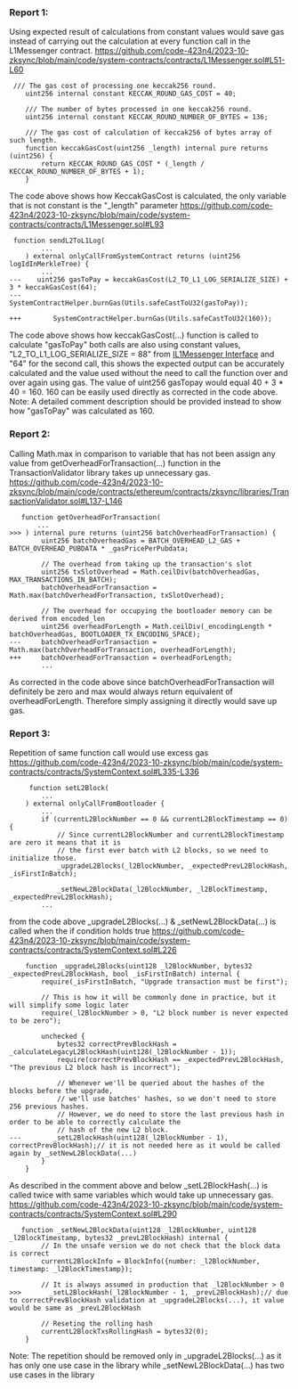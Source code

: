 ### Report 1:
Using expected result of calculations from constant values would save gas instead of carrying out the calculation at every function call in the L1Messenger contract.
https://github.com/code-423n4/2023-10-zksync/blob/main/code/system-contracts/contracts/L1Messenger.sol#L51-L60
```solidity
 /// The gas cost of processing one keccak256 round.
    uint256 internal constant KECCAK_ROUND_GAS_COST = 40;

    /// The number of bytes processed in one keccak256 round.
    uint256 internal constant KECCAK_ROUND_NUMBER_OF_BYTES = 136;

    /// The gas cost of calculation of keccak256 of bytes array of such length.
    function keccakGasCost(uint256 _length) internal pure returns (uint256) {
        return KECCAK_ROUND_GAS_COST * (_length / KECCAK_ROUND_NUMBER_OF_BYTES + 1);
    }
```
The code above shows how KeccakGasCost is calculated, the only variable that is not constant is the "_length" parameter
https://github.com/code-423n4/2023-10-zksync/blob/main/code/system-contracts/contracts/L1Messenger.sol#L93
```solidity
 function sendL2ToL1Log(
        ...
    ) external onlyCallFromSystemContract returns (uint256 logIdInMerkleTree) {
        ...
---    uint256 gasToPay = keccakGasCost(L2_TO_L1_LOG_SERIALIZE_SIZE) + 3 * keccakGasCost(64);
---        SystemContractHelper.burnGas(Utils.safeCastToU32(gasToPay));

+++        SystemContractHelper.burnGas(Utils.safeCastToU32(160));
```
The code above shows how keccakGasCost(...) function is called to calculate "gasToPay" both calls are also using constant values, "L2_TO_L1_LOG_SERIALIZE_SIZE = 88" from [IL1Messenger Interface](https://github.com/code-423n4/2023-10-zksync/blob/main/code/system-contracts/contracts/interfaces/IL1Messenger.sol#L25) and "64" for the second call, this shows the expected output can be accurately calculated and the value used without the need to call the function over and over again using gas.
The value of uint256 gasTopay would equal 40 + 3 * 40 = 160.
160 can be easily used directly as corrected in the code above.
Note: A detailed comment description should be provided instead to show how "gasToPay" was calculated as 160.
###  Report 2:
Calling Math.max in comparison to variable that has not been assign any value from getOverheadForTransaction(...) function in the TransactionValidator library takes up unnecessary gas.
https://github.com/code-423n4/2023-10-zksync/blob/main/code/contracts/ethereum/contracts/zksync/libraries/TransactionValidator.sol#L137-L146
```solidity
   function getOverheadForTransaction(
       ...
>>> ) internal pure returns (uint256 batchOverheadForTransaction) {
        uint256 batchOverheadGas = BATCH_OVERHEAD_L2_GAS + BATCH_OVERHEAD_PUBDATA * _gasPricePerPubdata;

        // The overhead from taking up the transaction's slot
        uint256 txSlotOverhead = Math.ceilDiv(batchOverheadGas, MAX_TRANSACTIONS_IN_BATCH);
        batchOverheadForTransaction = Math.max(batchOverheadForTransaction, txSlotOverhead);

        // The overhead for occupying the bootloader memory can be derived from encoded_len
        uint256 overheadForLength = Math.ceilDiv(_encodingLength * batchOverheadGas, BOOTLOADER_TX_ENCODING_SPACE);
---     batchOverheadForTransaction = Math.max(batchOverheadForTransaction, overheadForLength);
+++     batchOverheadForTransaction = overheadForLength;
        ...
```
As corrected in the code above since batchOverheadForTransaction will definitely be zero and max would always return equivalent of overheadForLength. Therefore simply assigning it directly would save up gas.
###  Report 3:
Repetition of same function call would use excess gas
https://github.com/code-423n4/2023-10-zksync/blob/main/code/system-contracts/contracts/SystemContext.sol#L335-L336
```solidity
     function setL2Block(
        ...
    ) external onlyCallFromBootloader {
        ...
        if (currentL2BlockNumber == 0 && currentL2BlockTimestamp == 0) {
            // Since currentL2BlockNumber and currentL2BlockTimestamp are zero it means that it is
            // the first ever batch with L2 blocks, so we need to initialize those.
            _upgradeL2Blocks(_l2BlockNumber, _expectedPrevL2BlockHash, _isFirstInBatch);

            _setNewL2BlockData(_l2BlockNumber, _l2BlockTimestamp, _expectedPrevL2BlockHash);
        ...
```
from the code above _upgradeL2Blocks(...) &  _setNewL2BlockData(...) is called when the if condition holds true
https://github.com/code-423n4/2023-10-zksync/blob/main/code/system-contracts/contracts/SystemContext.sol#L226
```solidity
    function _upgradeL2Blocks(uint128 _l2BlockNumber, bytes32 _expectedPrevL2BlockHash, bool _isFirstInBatch) internal {
        require(_isFirstInBatch, "Upgrade transaction must be first");

        // This is how it will be commonly done in practice, but it will simplify some logic later
        require(_l2BlockNumber > 0, "L2 block number is never expected to be zero");

        unchecked {
            bytes32 correctPrevBlockHash = _calculateLegacyL2BlockHash(uint128(_l2BlockNumber - 1));
            require(correctPrevBlockHash == _expectedPrevL2BlockHash, "The previous L2 block hash is incorrect");

            // Whenever we'll be queried about the hashes of the blocks before the upgrade,
            // we'll use batches' hashes, so we don't need to store 256 previous hashes.
            // However, we do need to store the last previous hash in order to be able to correctly calculate the
            // hash of the new L2 block.
---        _setL2BlockHash(uint128(_l2BlockNumber - 1), correctPrevBlockHash);// it is not needed here as it would be called again by _setNewL2BlockData(...)
        }
    }
```
As described in the comment above and below _setL2BlockHash(...) is called twice with same variables which would take up unnecessary gas.
https://github.com/code-423n4/2023-10-zksync/blob/main/code/system-contracts/contracts/SystemContext.sol#L290
```solidity
   function _setNewL2BlockData(uint128 _l2BlockNumber, uint128 _l2BlockTimestamp, bytes32 _prevL2BlockHash) internal {
        // In the unsafe version we do not check that the block data is correct
        currentL2BlockInfo = BlockInfo({number: _l2BlockNumber, timestamp: _l2BlockTimestamp});

        // It is always assumed in production that _l2BlockNumber > 0
>>>       _setL2BlockHash(_l2BlockNumber - 1, _prevL2BlockHash);// due to correctPrevBlockHash validation at _upgradeL2Blocks(...), it value would be same as _prevL2BlockHash

        // Reseting the rolling hash
        currentL2BlockTxsRollingHash = bytes32(0);
    }
```
Note: The repetition should be removed only in _upgradeL2Blocks(...) as it has only one use case in the library while _setNewL2BlockData(...) has two use cases in the library
